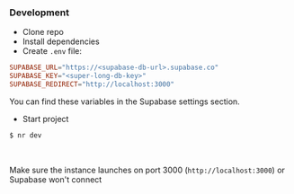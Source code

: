 ### Development

- Clone repo
- Install dependencies
- Create `.env` file:
```toml
SUPABASE_URL="https://<supabase-db-url>.supabase.co"
SUPABASE_KEY="<super-long-db-key>"
SUPABASE_REDIRECT="http://localhost:3000"
```
You can find these variables in the Supabase settings section.
<br>

- Start project
```sh
$ nr dev
```
<br>

Make sure the instance launches on port 3000 (`http://localhost:3000`) or Supabase won't connect